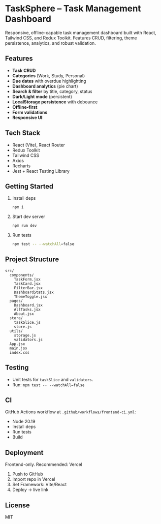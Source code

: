 # TaskSphere – Task Management Dashboard

Responsive, offline-capable task management dashboard built with React, Tailwind CSS, and Redux Toolkit. Features CRUD, filtering, theme persistence, analytics, and robust validation.

## Features
- **Task CRUD**
- **Categories** (Work, Study, Personal)
- **Due dates** with overdue highlighting
- **Dashboard analytics** (pie chart)
- **Search & filter** by title, category, status
- **Dark/Light mode** (persistent)
- **LocalStorage persistence** with debounce
- **Offline-first**
- **Form validations**
- **Responsive UI**

## Tech Stack
- React (Vite), React Router
- Redux Toolkit
- Tailwind CSS
- Axios
- Recharts
- Jest + React Testing Library

## Getting Started
1. Install deps
   ```bash
   npm i
   ```
2. Start dev server
   ```bash
   npm run dev
   ```
3. Run tests
   ```bash
   npm test -- --watchAll=false
   ```

## Project Structure
```
src/
  components/
    TaskForm.jsx
    TaskCard.jsx
    FilterBar.jsx
    DashboardStats.jsx
    ThemeToggle.jsx
  pages/
    Dashboard.jsx
    AllTasks.jsx
    About.jsx
  store/
    taskSlice.js
    store.js
  utils/
    storage.js
    validators.js
  App.jsx
  main.jsx
  index.css
```

## Testing
- Unit tests for `taskSlice` and `validators`.
- Run: `npm test -- --watchAll=false`

## CI
GitHub Actions workflow at `.github/workflows/frontend-ci.yml`:
- Node 20.19
- Install deps
- Run tests
- Build

## Deployment
Frontend-only. Recommended: Vercel
1. Push to GitHub
2. Import repo in Vercel
3. Set Framework: Vite/React
4. Deploy → live link

## License
MIT
